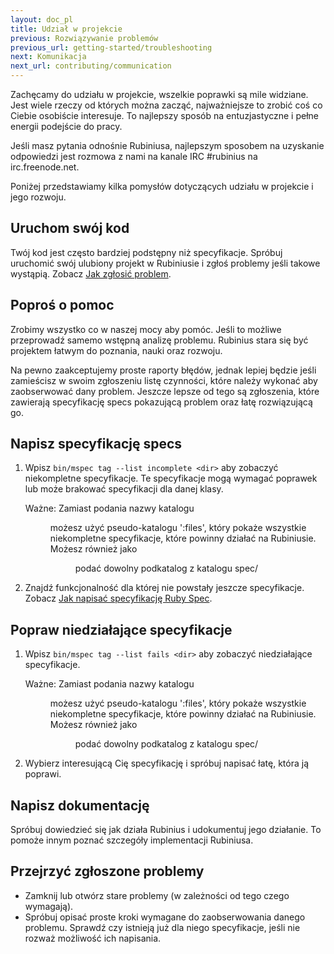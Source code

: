 ```yaml
---
layout: doc_pl
title: Udział w projekcie
previous: Rozwiązywanie problemów
previous_url: getting-started/troubleshooting
next: Komunikacja
next_url: contributing/communication
---
```


Zachęcamy do udziału w projekcie, wszelkie poprawki są mile
widziane. Jest wiele rzeczy od których można zacząć, najważniejsze to
zrobić coś co Ciebie osobiście interesuje. To najlepszy sposób na
entuzjastyczne i pełne energii podejście do pracy.

Jeśli masz pytania odnośnie Rubiniusa, najlepszym sposobem na
uzyskanie odpowiedzi jest rozmowa z nami na kanale IRC #rubinius na irc.freenode.net.

Poniżej przedstawiamy kilka pomysłów dotyczących udziału w projekcie i
jego rozwoju.


## Uruchom swój kod

Twój kod jest często bardziej podstępny niż specyfikacje. Spróbuj
uruchomić swój ulubiony projekt w Rubiniusie i zgłoś problemy jeśli
takowe wystąpią. Zobacz [Jak zgłosić problem](/doc/pl/how-to/write-a-ticket).


## Poproś o pomoc

Zrobimy wszystko co w naszej mocy aby pomóc. Jeśli to możliwe
przeprowadź samemo wstępną analizę problemu. Rubinius stara się być
projektem łatwym do poznania, nauki oraz rozwoju.

Na pewno zaakceptujemy proste raporty błędów, jednak lepiej będzie
jeśli zamieścisz w swoim zgłoszeniu listę czynności, które należy
wykonać aby zaobserwować dany problem. Jeszcze lepsze od tego są
zgłoszenia, które zawierają specyfikację specs pokazującą problem
oraz łatę rozwiązującą go.


## Napisz specyfikację specs

  1. Wpisz `bin/mspec tag --list incomplete <dir>` aby zobaczyć
     niekompletne specyfikacje. Te specyfikacje mogą wymagać poprawek
     lub może brakować specyfikacji dla danej klasy.

        Ważne: Zamiast podania nazwy katalogu <dir> możesz użyć
        pseudo-katalogu ':files', który pokaże wszystkie niekompletne
        specyfikacje, które powinny działać na Rubiniusie. Możesz również
        jako <dir> podać dowolny podkatalog z katalogu spec/

  2. Znajdź funkcjonalność dla której nie powstały jeszcze
     specyfikacje. Zobacz [Jak napisać specyfikację Ruby Spec](/doc/pl/how-to/write-a-ruby-spec).


## Popraw niedziałające specyfikacje

  1. Wpisz `bin/mspec tag --list fails <dir>` aby zobaczyć
  niedziałające specyfikacje.

        Ważne: Zamiast podania nazwy katalogu <dir> możesz użyć
        pseudo-katalogu ':files', który pokaże wszystkie niekompletne
        specyfikacje, które powinny działać na Rubiniusie. Możesz również
        jako <dir> podać dowolny podkatalog z katalogu spec/

  2. Wybierz interesującą Cię specyfikację i spróbuj napisać łatę,
     która ją poprawi.


## Napisz dokumentację

Spróbuj dowiedzieć się jak działa Rubinius i udokumentuj jego
działanie. To pomoże innym poznać szczegóły implementacji Rubiniusa.


## Przejrzyć zgłoszone problemy

  * Zamknij lub otwórz stare problemy (w zależności od tego czego wymagają).
  * Spróbuj opisać proste kroki wymagane do zaobserwowania danego
    problemu. Sprawdź czy istnieją już dla niego specyfikacje, jeśli
    nie rozważ możliwość ich napisania.
